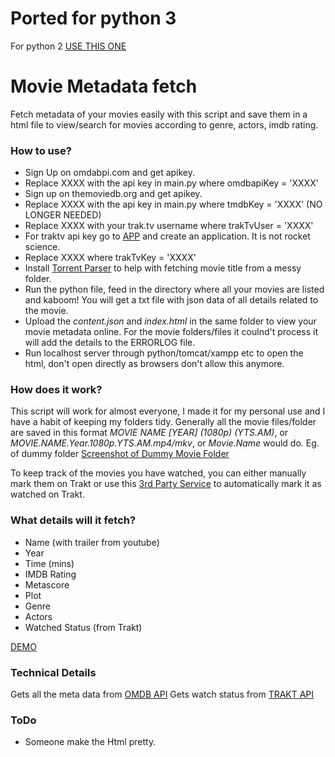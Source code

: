 # Ported for python 3
For python 2 [USE THIS ONE](https://github.com/mohsinister/movie-meta-fetch/tree/Mohsin)

# Movie Metadata fetch
Fetch metadata of your movies easily with this script and save them in a html file to view/search for movies according to genre, actors, imdb rating. 


### How to use?
* Sign Up on omdabpi.com and get apikey.
* Replace XXXX with the api key in main.py where omdbapiKey = 'XXXX'
* Sign up on themoviedb.org and get apikey.
* Replace XXXX with the api key in main.py where tmdbKey = 'XXXX' (NO LONGER NEEDED)
* Replace XXXX with your trak.tv username where trakTvUser = 'XXXX'
* For traktv api key go to [APP](https://trakt.tv/oauth/applications) and create an application. It is not rocket science.
* Replace XXXX where trakTvKey = 'XXXX'
* Install [Torrent Parser](https://github.com/divijbindlish/parse-torrent-name) to help with fetching movie title from a messy folder.
* Run the python file, feed in the directory where all your movies are listed and kaboom! You will get a txt file with json data of all details related to the movie. 
* Upload the *content.json* and *index.html* in the same folder to view your movie metadata online. For the movie folders/files it coulnd't process it will add the details to the ERRORLOG file.
* Run localhost server through python/tomcat/xampp etc to open the html, don't open directly as browsers don't allow this anymore.

### How does it work?
This script will work for almost everyone, I made it for my personal use and I have a habit of keeping my folders tidy. Generally all the movie files/folder are saved in this format *MOVIE NAME [YEAR] (1080p) (YTS.AM)*, or *MOVIE.NAME.Year.1080p.YTS.AM.mp4/mkv*, or *Movie.Name* would do.
Eg. of dummy folder
[Screenshot of Dummy Movie Folder](http://i.imgur.com/6NcRoiQ.png)

To keep track of the movies you have watched, you can either manually mark them on Trakt or use this [3rd Party Service](https://www.thenerdystudent.com/2020/05/vlc-trakt-scrobble/) to automatically mark it as watched on Trakt.


### What details will it fetch?
*   Name (with trailer from youtube)
*   Year
*   Time (mins)
*   IMDB Rating
*   Metascore
*   Plot
*   Genre
*   Actors
*   Watched Status (from Trakt)

[DEMO](https://mohsinister.github.io/movies/)
### Technical Details
Gets all the meta data from [OMDB API](http://www.omdbapi.com/)
Gets watch status from [TRAKT API](https://trakt.tv/)

### ToDo
*   Someone make the Html pretty.
